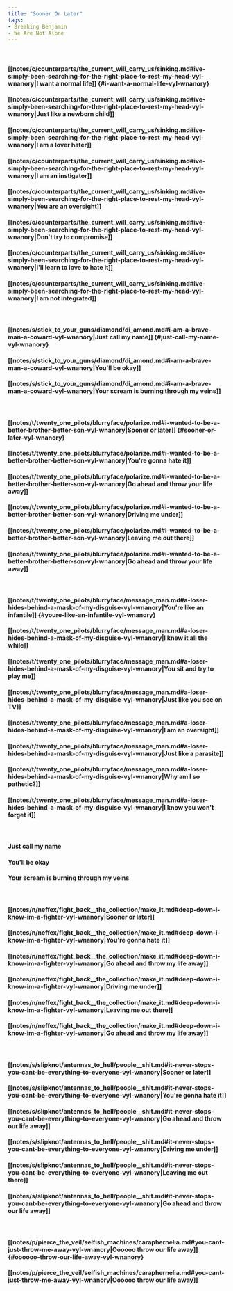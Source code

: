```yaml
---
title: "Sooner Or Later"
tags:
- Breaking Benjamin
- We Are Not Alone
---
```

&nbsp;
#### [[notes/c/counterparts/the_current_will_carry_us/sinking.md#ive-simply-been-searching-for-the-right-place-to-rest-my-head-vyl-wnanory|I want a normal life]] {#i-want-a-normal-life-vyl-wnanory}
#### [[notes/c/counterparts/the_current_will_carry_us/sinking.md#ive-simply-been-searching-for-the-right-place-to-rest-my-head-vyl-wnanory|Just like a newborn child]]
#### [[notes/c/counterparts/the_current_will_carry_us/sinking.md#ive-simply-been-searching-for-the-right-place-to-rest-my-head-vyl-wnanory|I am a lover hater]]
#### [[notes/c/counterparts/the_current_will_carry_us/sinking.md#ive-simply-been-searching-for-the-right-place-to-rest-my-head-vyl-wnanory|I am an instigator]]
#### [[notes/c/counterparts/the_current_will_carry_us/sinking.md#ive-simply-been-searching-for-the-right-place-to-rest-my-head-vyl-wnanory|You are an oversight]]
#### [[notes/c/counterparts/the_current_will_carry_us/sinking.md#ive-simply-been-searching-for-the-right-place-to-rest-my-head-vyl-wnanory|Don't try to compromise]]
#### [[notes/c/counterparts/the_current_will_carry_us/sinking.md#ive-simply-been-searching-for-the-right-place-to-rest-my-head-vyl-wnanory|I'll learn to love to hate it]]
#### [[notes/c/counterparts/the_current_will_carry_us/sinking.md#ive-simply-been-searching-for-the-right-place-to-rest-my-head-vyl-wnanory|I am not integrated]]
&nbsp;
#### [[notes/s/stick_to_your_guns/diamond/di_amond.md#i-am-a-brave-man-a-coward-vyl-wnanory|Just call my name]] {#just-call-my-name-vyl-wnanory}
#### [[notes/s/stick_to_your_guns/diamond/di_amond.md#i-am-a-brave-man-a-coward-vyl-wnanory|You'll be okay]]
#### [[notes/s/stick_to_your_guns/diamond/di_amond.md#i-am-a-brave-man-a-coward-vyl-wnanory|Your scream is burning through my veins]]
&nbsp;
#### [[notes/t/twenty_one_pilots/blurryface/polarize.md#i-wanted-to-be-a-better-brother-better-son-vyl-wnanory|Sooner or later]] {#sooner-or-later-vyl-wnanory}
#### [[notes/t/twenty_one_pilots/blurryface/polarize.md#i-wanted-to-be-a-better-brother-better-son-vyl-wnanory|You're gonna hate it]]
#### [[notes/t/twenty_one_pilots/blurryface/polarize.md#i-wanted-to-be-a-better-brother-better-son-vyl-wnanory|Go ahead and throw your life away]]
#### [[notes/t/twenty_one_pilots/blurryface/polarize.md#i-wanted-to-be-a-better-brother-better-son-vyl-wnanory|Driving me under]]
#### [[notes/t/twenty_one_pilots/blurryface/polarize.md#i-wanted-to-be-a-better-brother-better-son-vyl-wnanory|Leaving me out there]]
#### [[notes/t/twenty_one_pilots/blurryface/polarize.md#i-wanted-to-be-a-better-brother-better-son-vyl-wnanory|Go ahead and throw your life away]]
&nbsp;
#### [[notes/t/twenty_one_pilots/blurryface/message_man.md#a-loser-hides-behind-a-mask-of-my-disguise-vyl-wnanory|You're like an infantile]] {#youre-like-an-infantile-vyl-wnanory}
#### [[notes/t/twenty_one_pilots/blurryface/message_man.md#a-loser-hides-behind-a-mask-of-my-disguise-vyl-wnanory|I knew it all the while]]
#### [[notes/t/twenty_one_pilots/blurryface/message_man.md#a-loser-hides-behind-a-mask-of-my-disguise-vyl-wnanory|You sit and try to play me]]
#### [[notes/t/twenty_one_pilots/blurryface/message_man.md#a-loser-hides-behind-a-mask-of-my-disguise-vyl-wnanory|Just like you see on TV]]
#### [[notes/t/twenty_one_pilots/blurryface/message_man.md#a-loser-hides-behind-a-mask-of-my-disguise-vyl-wnanory|I am an oversight]]
#### [[notes/t/twenty_one_pilots/blurryface/message_man.md#a-loser-hides-behind-a-mask-of-my-disguise-vyl-wnanory|Just like a parasite]]
#### [[notes/t/twenty_one_pilots/blurryface/message_man.md#a-loser-hides-behind-a-mask-of-my-disguise-vyl-wnanory|Why am I so pathetic?]]
#### [[notes/t/twenty_one_pilots/blurryface/message_man.md#a-loser-hides-behind-a-mask-of-my-disguise-vyl-wnanory|I know you won't forget it]]
&nbsp;
#### Just call my name
#### You'll be okay
#### Your scream is burning through my veins
&nbsp;
#### [[notes/n/neffex/fight_back__the_collection/make_it.md#deep-down-i-know-im-a-fighter-vyl-wnanory|Sooner or later]]
#### [[notes/n/neffex/fight_back__the_collection/make_it.md#deep-down-i-know-im-a-fighter-vyl-wnanory|You're gonna hate it]]
#### [[notes/n/neffex/fight_back__the_collection/make_it.md#deep-down-i-know-im-a-fighter-vyl-wnanory|Go ahead and throw my life away]]
#### [[notes/n/neffex/fight_back__the_collection/make_it.md#deep-down-i-know-im-a-fighter-vyl-wnanory|Driving me under]]
#### [[notes/n/neffex/fight_back__the_collection/make_it.md#deep-down-i-know-im-a-fighter-vyl-wnanory|Leaving me out there]]
#### [[notes/n/neffex/fight_back__the_collection/make_it.md#deep-down-i-know-im-a-fighter-vyl-wnanory|Go ahead and throw my life away]]
&nbsp;
#### [[notes/s/slipknot/antennas_to_hell/people__shit.md#it-never-stops-you-cant-be-everything-to-everyone-vyl-wnanory|Sooner or later]]
#### [[notes/s/slipknot/antennas_to_hell/people__shit.md#it-never-stops-you-cant-be-everything-to-everyone-vyl-wnanory|You're gonna hate it]]
#### [[notes/s/slipknot/antennas_to_hell/people__shit.md#it-never-stops-you-cant-be-everything-to-everyone-vyl-wnanory|Go ahead and throw our life away]]
#### [[notes/s/slipknot/antennas_to_hell/people__shit.md#it-never-stops-you-cant-be-everything-to-everyone-vyl-wnanory|Driving me under]]
#### [[notes/s/slipknot/antennas_to_hell/people__shit.md#it-never-stops-you-cant-be-everything-to-everyone-vyl-wnanory|Leaving me out there]]
#### [[notes/s/slipknot/antennas_to_hell/people__shit.md#it-never-stops-you-cant-be-everything-to-everyone-vyl-wnanory|Go ahead and throw our life away]]
&nbsp;
#### [[notes/p/pierce_the_veil/selfish_machines/caraphernelia.md#you-cant-just-throw-me-away-vyl-wnanory|Oooooo throw our life away]] {#oooooo-throw-our-life-away-vyl-wnanory}
#### [[notes/p/pierce_the_veil/selfish_machines/caraphernelia.md#you-cant-just-throw-me-away-vyl-wnanory|Oooooo throw our life away]]

